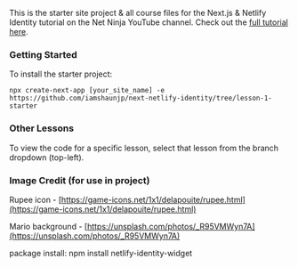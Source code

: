 This is the starter site project & all course files for the Next.js & Netlify Identity tutorial on the Net Ninja YouTube channel. Check out the [full tutorial here](https://www.youtube.com/playlist?list=PL4cUxeGkcC9i4g-0dAaMmFAyM6k3FmuZz).

### Getting Started
To install the starter project:
```
npx create-next-app [your_site_name] -e https://github.com/iamshaunjp/next-netlify-identity/tree/lesson-1-starter
```

### Other Lessons
To view the code for a specific lesson, select that lesson from the branch dropdown (top-left).

### Image Credit (for use in project)
Rupee icon - [https://game-icons.net/1x1/delapouite/rupee.html](https://game-icons.net/1x1/delapouite/rupee.html)

Mario background - [https://unsplash.com/photos/_R95VMWyn7A](https://unsplash.com/photos/_R95VMWyn7A)


package install:
npm install netlify-identity-widget